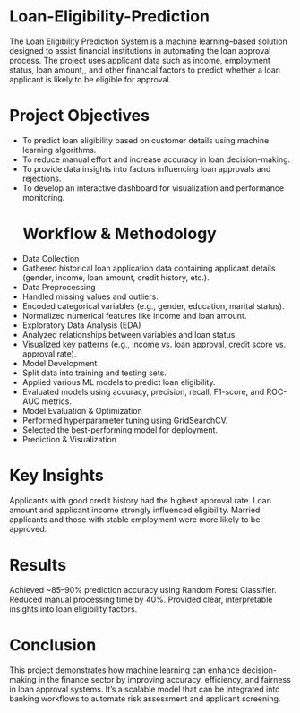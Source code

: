 # Loan-Eligibility-Prediction
The Loan Eligibility Prediction System is a machine learning–based solution designed to assist financial institutions in automating the loan approval process. The project uses applicant data such as income, employment status, loan amount,, and other financial factors to predict whether a loan applicant is likely to be eligible for approval.
# Project Objectives
- To predict loan eligibility based on customer details using machine learning algorithms.
- To reduce manual effort and increase accuracy in loan decision-making.
- To provide data insights into factors influencing loan approvals and rejections.
- To develop an interactive dashboard for visualization and performance monitoring.
  # Workflow & Methodology
- Data Collection
- Gathered historical loan application data containing applicant details (gender, income, loan amount, credit history, etc.).
- Data Preprocessing
- Handled missing values and outliers.
- Encoded categorical variables (e.g., gender, education, marital status).
- Normalized numerical features like income and loan amount.
- Exploratory Data Analysis (EDA)
- Analyzed relationships between variables and loan status.
- Visualized key patterns (e.g., income vs. loan approval, credit score vs. approval rate).
- Model Development
- Split data into training and testing sets.
- Applied various ML models to predict loan eligibility.
- Evaluated models using accuracy, precision, recall, F1-score, and ROC-AUC metrics.
- Model Evaluation & Optimization
- Performed hyperparameter tuning using GridSearchCV.
- Selected the best-performing model for deployment.
- Prediction & Visualization
# Key Insights
Applicants with good credit history had the highest approval rate.
Loan amount and applicant income strongly influenced eligibility.
Married applicants and those with stable employment were more likely to be approved.
# Results
Achieved ~85–90% prediction accuracy using Random Forest Classifier.
Reduced manual processing time by 40%.
Provided clear, interpretable insights into loan eligibility factors.
# Conclusion
This project demonstrates how machine learning can enhance decision-making in the finance sector by improving accuracy, efficiency, and fairness in loan approval systems. It’s a scalable model that can be integrated into banking workflows to automate risk assessment and applicant screening.
